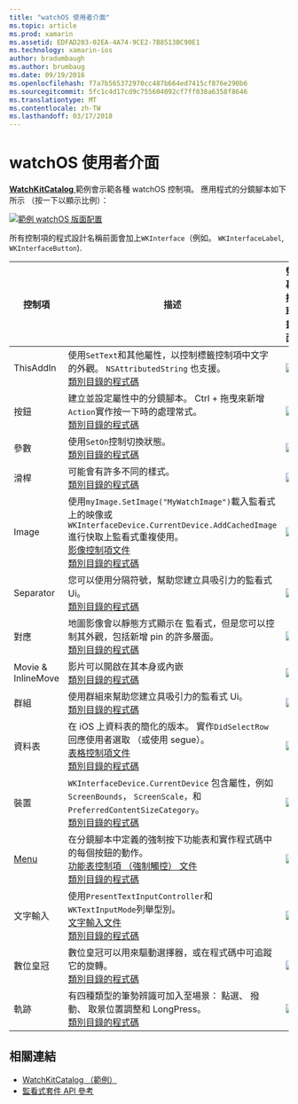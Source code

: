 ```yaml
---
title: "watchOS 使用者介面"
ms.topic: article
ms.prod: xamarin
ms.assetid: EDFAD203-02EA-4A74-9CE2-7B8513BC90E1
ms.technology: xamarin-ios
author: bradumbaugh
ms.author: brumbaug
ms.date: 09/19/2016
ms.openlocfilehash: f7a7b565372970cc487b664ed7415cf876e290b6
ms.sourcegitcommit: 5fc1c4d17cd9c755604092cf7ff038a6358f8646
ms.translationtype: MT
ms.contentlocale: zh-TW
ms.lasthandoff: 03/17/2018
---
```

# <a name="watchos-user-interface"></a>watchOS 使用者介面

[ **WatchKitCatalog** ](https://github.com/xamarin/monotouch-samples/tree/master/watchOS/WatchKitCatalog)範例會示範各種 watchOS 控制項。 應用程式的分鏡腳本如下所示 （按一下以顯示比例）：

[![](images/storyboard-sml.png "範例 watchOS 版面配置")](images/storyboard.png#lightbox)

所有控制項的程式設計名稱前面會加上`WKInterface`（例如。 `WKInterfaceLabel`, `WKInterfaceButton`).

|控制項|描述|螢幕擷取畫面|
|---|---|---|
|ThisAddIn|使用`SetText`和其他屬性，以控制標籤控制項中文字的外觀。 `NSAttributedString` 也支援。<br />[類別目錄的程式碼](https://github.com/xamarin/ios-samples/blob/master/watchOS/WatchKitCatalog/WatchKit3Extension/LabelDetailController.cs)|![](Images/label.png)|
|按鈕|建立並設定屬性中的分鏡腳本。 Ctrl + 拖曳來新增`Action`實作按一下時的處理常式。<br />[類別目錄的程式碼](https://github.com/xamarin/ios-samples/blob/master/watchOS/WatchKitCatalog/WatchKit3Extension/ButtonDetailController.cs)|![](Images/button.png)|
|參數|使用`SetOn`控制切換狀態。<br />[類別目錄的程式碼](https://github.com/xamarin/ios-samples/blob/master/watchOS/WatchKitCatalog/WatchKit3Extension/SwitchDetailController.cs)|![](Images/switch.png)|
|滑桿|可能會有許多不同的樣式。<br />[類別目錄的程式碼](https://github.com/xamarin/ios-samples/blob/master/watchOS/WatchKitCatalog/WatchKit3Extension/SliderDetailController.cs)|![](Images/slider.png)|
|Image|使用`myImage.SetImage("MyWatchImage")`載入監看式 上的映像或`WKInterfaceDevice.CurrentDevice.AddCachedImage`進行快取上監看式重複使用。<br />[影像控制項文件](~/ios/watchos/user-interface/image.md)<br />[類別目錄的程式碼](https://github.com/xamarin/ios-samples/blob/master/watchOS/WatchKitCatalog/WatchKit3Extension/ImageDetailController.cs)|![](Images/image.png)|
|Separator|您可以使用分隔符號，幫助您建立具吸引力的監看式 Ui。<br />[類別目錄的程式碼](https://github.com/xamarin/ios-samples/blob/master/watchOS/WatchKitCatalog/WatchKit3Extension/SeparatorDetailController.cs)|![](Images/separator.png)| 
|對應|地圖影像會以靜態方式顯示在 監看式，但是您可以控制其外觀，包括新增 pin 的許多層面。<br />[類別目錄的程式碼](https://github.com/xamarin/ios-samples/blob/master/watchOS/WatchKitCatalog/WatchKit3Extension/MapDetailController.cs)|![](Images/map.png)|
|Movie & InlineMove|影片可以開啟在其本身或內嵌<br />[類別目錄的程式碼](https://github.com/xamarin/ios-samples/blob/master/watchOS/WatchKitCatalog/WatchKit3Extension/MovieDetailController.cs)|![](Images/movie.png)|
|群組|使用群組來幫助您建立具吸引力的監看式 Ui。<br />[類別目錄的程式碼](https://github.com/xamarin/ios-samples/blob/master/watchOS/WatchKitCatalog/WatchKit3Extension/GroupDetailController.cs)|![](Images/group.png)|
|資料表|在 iOS 上資料表的簡化的版本。 實作`DidSelectRow`回應使用者選取 （或使用 segue）。<br />[表格控制項文件](~/ios/watchos/user-interface/table.md)<br />[類別目錄的程式碼](https://github.com/xamarin/ios-samples/blob/master/watchOS/WatchKitCatalog/WatchKit3Extension/Table%20Detail%20Controller/TableDetailController.cs)|![](Images/table.png)|
|裝置|`WKInterfaceDevice.CurrentDevice` 包含屬性，例如`ScreenBounds`， `ScreenScale`，和`PreferredContentSizeCategory`。<br />[類別目錄的程式碼](https://github.com/xamarin/ios-samples/blob/master/watchOS/WatchKitCatalog/WatchKit3Extension/DeviceDetailController.cs)|![](Images/device.png)|
|[Menu](~/ios/watchos/user-interface/menu.md)|在分鏡腳本中定義的強制按下功能表和實作程式碼中的每個按鈕的動作。<br />[功能表控制項 （強制觸控） 文件](~/ios/watchos/user-interface/menu.md)<br />[類別目錄的程式碼](https://github.com/xamarin/ios-samples/blob/master/watchOS/WatchKitCatalog/WatchKit3Extension/ControllerDetailController.cs)|![](Images/controller.png)|
|文字輸入|使用`PresentTextInputController`和`WKTextInputMode`列舉型別。<br />[文字輸入文件](~/ios/watchos/user-interface/text-input.md)<br />[類別目錄的程式碼](https://github.com/xamarin/ios-samples/blob/master/watchOS/WatchKitCatalog/WatchKit3Extension/TextInputController.cs)|![](Images/textinput.png)|
|數位皇冠|數位皇冠可以用來驅動選擇器，或在程式碼中可追蹤它的旋轉。<br />[類別目錄的程式碼](https://github.com/xamarin/ios-samples/blob/master/watchOS/WatchKitCatalog/WatchKit3Extension/CrownDetailController.cs)|![](Images/digital-crown.png)|
|軌跡|有四種類型的筆勢辨識可加入至場景： 點選、 撥動、 取景位置調整和 LongPress。<br />[類別目錄的程式碼](https://github.com/xamarin/ios-samples/blob/master/watchOS/WatchKitCatalog/WatchKit3Extension/GestureDetailController.cs)|![](Images/gestures.png)|


## <a name="related-links"></a>相關連結

- [WatchKitCatalog （範例）](https://developer.xamarin.com/samples/monotouch/watchOS/WatchKitCatalog/)
- [監看式套件 API 參考](https://developer.xamarin.com/api/namespace/WatchKit/)
